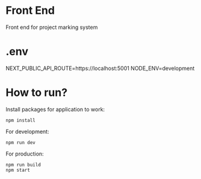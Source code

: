 # Front End

Front end for project marking system

# .env

NEXT_PUBLIC_API_ROUTE=https://localhost:5001
NODE_ENV=development

# How to run?

Install packages for application to work:

```
npm install
```

For development:

```
npm run dev
```

For production:

```
npm run build
npm start
```